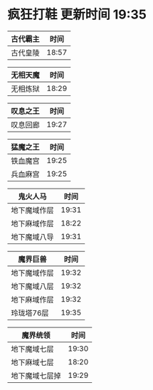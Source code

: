 # 疯狂打鞋 更新时间 19:35

| 古代霸主   | 时间    |
|--------|-------|
| 古代皇陵 | 18:57 |

| 无相天魔   | 时间    |
|--------|-------|
| 无相炼狱 | 18:29 |

| 叹息之王   | 时间    |
|--------|-------|
| 叹息回廊 | 19:27 |

| 猛魔之王   | 时间    |
|--------|-------|
| 铁血魔宫 | 19:25 |
| 兵血麻宫 | 19:25 |

| 鬼火人马   | 时间    |
|--------|-------|
| 地下魔域作层 | 19:31 |
| 地下麻域作层 | 18:22 |
| 地下魔域八导 | 19:31 |

| 魔界巨兽   | 时间    |
|--------|-------|
| 地下魔域作层 | 19:32 |
| 地下魔域八层 | 19:32 |
| 地下麻域作层 | 19:32 |
| 玲珑塔76层 | 19:35 |

| 魔界统领   | 时间    |
|--------|-------|
| 地下魔域七层 | 19:30 |
| 地下麻域七层 | 18:20 |
| 地下魔域七层掉 | 19:29 |